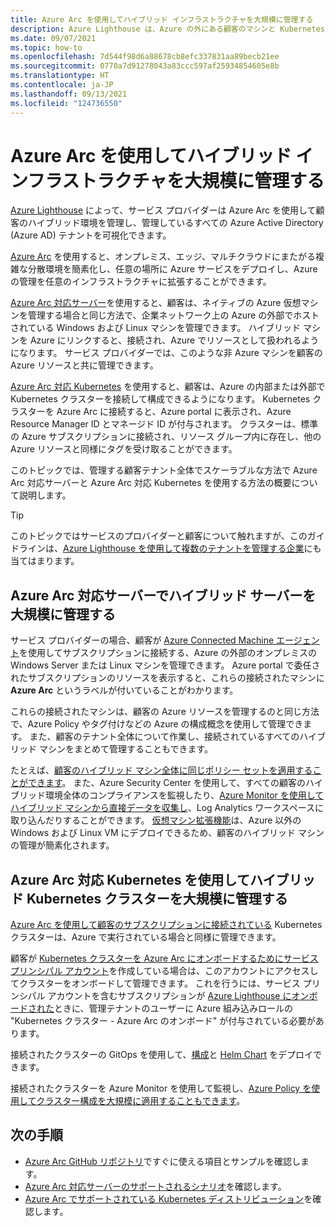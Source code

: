 ```yaml
---
title: Azure Arc を使用してハイブリッド インフラストラクチャを大規模に管理する
description: Azure Lighthouse は、Azure の外にある顧客のマシンと Kubernetes クラスターを効果的に管理するのに役立ちます。
ms.date: 09/07/2021
ms.topic: how-to
ms.openlocfilehash: 7d544f98d6a88678cb8efc337831aa89becb21ee
ms.sourcegitcommit: 0770a7d91278043a83ccc597af25934854605e8b
ms.translationtype: HT
ms.contentlocale: ja-JP
ms.lasthandoff: 09/13/2021
ms.locfileid: "124736550"
---
```

# <a name="manage-hybrid-infrastructure-at-scale-with-azure-arc"></a>Azure Arc を使用してハイブリッド インフラストラクチャを大規模に管理する

[Azure Lighthouse](../overview.md) によって、サービス プロバイダーは Azure Arc を使用して顧客のハイブリッド環境を管理し、管理しているすべての Azure Active Directory (Azure AD) テナントを可視化できます。

[Azure Arc](../../azure-arc/overview.md) を使用すると、オンプレミス、エッジ、マルチクラウドにまたがる複雑な分散環境を簡素化し、任意の場所に Azure サービスをデプロイし、Azure の管理を任意のインフラストラクチャに拡張することができます。

[Azure Arc 対応サーバー](../../azure-arc/servers/overview.md)を使用すると、顧客は、ネイティブの Azure 仮想マシンを管理する場合と同じ方法で、企業ネットワーク上の Azure の外部でホストされている Windows および Linux マシンを管理できます。 ハイブリッド マシンを Azure にリンクすると、接続され、Azure でリソースとして扱われるようになります。 サービス プロバイダーでは、このような非 Azure マシンを顧客の Azure リソースと共に管理できます。

[Azure Arc 対応 Kubernetes](../../azure-arc/kubernetes/overview.md) を使用すると、顧客は、Azure の内部または外部で Kubernetes クラスターを接続して構成できるようになります。 Kubernetes クラスターを Azure Arc に接続すると、Azure portal に表示され、Azure Resource Manager ID とマネージド ID が付与されます。 クラスターは、標準の Azure サブスクリプションに接続され、リソース グループ内に存在し、他の Azure リソースと同様にタグを受け取ることができます。

このトピックでは、管理する顧客テナント全体でスケーラブルな方法で Azure Arc 対応サーバーと Azure Arc 対応 Kubernetes を使用する方法の概要について説明します。

> [!TIP]
> このトピックではサービスのプロバイダーと顧客について触れますが、このガイドラインは、[Azure Lighthouse を使用して複数のテナントを管理する企業](../concepts/enterprise.md)にも当てはまります。

## <a name="manage-hybrid-servers-at-scale-with-azure-arcenabled-servers"></a>Azure Arc 対応サーバーでハイブリッド サーバーを大規模に管理する

サービス プロバイダーの場合、顧客が [Azure Connected Machine エージェント](../../azure-arc/servers/agent-overview.md)を使用してサブスクリプションに接続する、Azure の外部のオンプレミスの Windows Server または Linux マシンを管理できます。 Azure portal で委任されたサブスクリプションのリソースを表示すると、これらの接続されたマシンに **Azure Arc** というラベルが付いていることがわかります。

これらの接続されたマシンは、顧客の Azure リソースを管理するのと同じ方法で、Azure Policy やタグ付けなどの Azure の構成概念を使用して管理できます。 また、顧客のテナント全体について作業し、接続されているすべてのハイブリッド マシンをまとめて管理することもできます。

たとえば、[顧客のハイブリッド マシン全体に同じポリシー セットを適用することができます](../../azure-arc/servers/learn/tutorial-assign-policy-portal.md)。 また、Azure Security Center を使用して、すべての顧客のハイブリッド環境全体のコンプライアンスを監視したり、[Azure Monitor を使用してハイブリッド マシンから直接データを収集し](../../azure-arc/servers/learn/tutorial-enable-vm-insights.md)、Log Analytics ワークスペースに取り込んだりすることができます。 [仮想マシン拡張機能](../../azure-arc/servers/manage-vm-extensions.md)は、Azure 以外の Windows および Linux VM にデプロイできるため、顧客のハイブリッド マシンの管理が簡素化されます。

## <a name="manage-hybrid-kubernetes-clusters-at-scale-with-azure-arcenabled-kubernetes"></a>Azure Arc 対応 Kubernetes を使用してハイブリッド Kubernetes クラスターを大規模に管理する

[Azure Arc を使用して顧客のサブスクリプションに接続されている](../../azure-arc/kubernetes/quickstart-connect-cluster.md) Kubernetes クラスターは、Azure で実行されている場合と同様に管理できます。

顧客が [Kubernetes クラスターを Azure Arc にオンボードするためにサービス プリンシパル アカウント](../../azure-arc/kubernetes/create-onboarding-service-principal.md)を作成している場合は、このアカウントにアクセスしてクラスターをオンボードして管理できます。 これを行うには、サービス プリンシパル アカウントを含むサブスクリプションが [Azure Lighthouse にオンボードされた](onboard-customer.md)ときに、管理テナントのユーザーに Azure 組み込みロールの "Kubernetes クラスター - Azure Arc のオンボード" が付与されている必要があります。

接続されたクラスターの GitOps を使用して、[構成](../../azure-arc/kubernetes/tutorial-use-gitops-connected-cluster.md)と [Helm Chart](../../azure-arc/kubernetes/use-gitops-with-helm.md) をデプロイできます。

接続されたクラスターを Azure Monitor を使用して監視し、[Azure Policy を使用してクラスター構成を大規模に適用することもできます](../../azure-arc/kubernetes/use-azure-policy.md)。

## <a name="next-steps"></a>次の手順

- [Azure Arc GitHub リポジトリ](https://github.com/microsoft/azure_arc)ですぐに使える項目とサンプルを確認します。
- [Azure Arc 対応サーバーのサポートされるシナリオ](../../azure-arc/servers/overview.md#supported-cloud-operations)を確認します。
- [Azure Arc でサポートされている Kubernetes ディストリビューション](../../azure-arc/kubernetes/overview.md#supported-kubernetes-distributions)を確認します。
